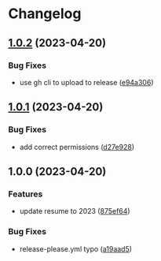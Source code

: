 # Changelog

## [1.0.2](https://github.com/akdev1l/resume/compare/v1.0.1...v1.0.2) (2023-04-20)


### Bug Fixes

* use gh cli to upload to release ([e94a306](https://github.com/akdev1l/resume/commit/e94a3067e4774e050c7b87c22f1d1ed2371e26e7))

## [1.0.1](https://github.com/akdev1l/resume/compare/v1.0.0...v1.0.1) (2023-04-20)


### Bug Fixes

* add correct permissions ([d27e928](https://github.com/akdev1l/resume/commit/d27e928ee30b49ba6ed225f02ed275d8bbe0fe74))

## 1.0.0 (2023-04-20)


### Features

* update resume to 2023 ([875ef64](https://github.com/akdev1l/resume/commit/875ef6408030ccb7781ef67d5dfb30dcc7c3edf4))


### Bug Fixes

* release-please.yml typo ([a19aad5](https://github.com/akdev1l/resume/commit/a19aad54d726039efda0dea775f30d3ea0b623b9))
